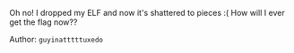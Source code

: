 Oh no! I dropped my ELF and now it's shattered to pieces :(  How will I ever get the flag now??

Author: `guyinatttttuxedo`
